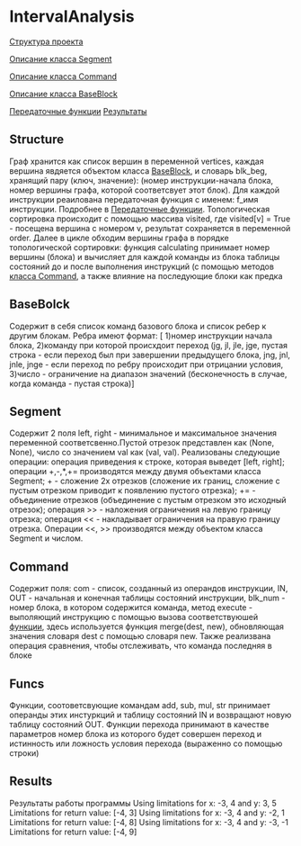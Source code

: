 # IntervalAnalysis
[Структура проекта](#structure)

[Описание класса Segment](#segment)

[Описание класса Command](#command)

[Описание класса BaseBlock](#baseblock)

[Передаточные функции](#funcs)
[Результаты](#results)
## Structure
Граф хранится как список вершин в переменной vertices, каждая вершина явдяется объектом класса [BaseBlock](#baseblock), и словарь blk_beg, хранящий пару (ключ, значение): (номер инструкции-начала блока, номер вершины графа, которой соответсвует этот блок). Для каждой инструкции реаилована передаточная функция с именем: f_имя инструкции. Подробнее в [Передаточные функции](#funcs). Топологическая сортировка происходит с помощью массива visited, где visited[v] = True - посещена вершина с номером v, результат сохраняется в переменной order. Далее в цикле обходим вершины графа в порядке топологической сортировки: функция calculating принимает номер вершины (блока) и вычисляет для каждой команды из блока таблицы состояний до и после выполнения инструкций (с помощью методов [класса Command](#command), а также влияние на последующие блоки как предка
## BaseBolck
Содержит в себя список команд базового блока и список ребер к другим блокам. Ребра имеют формат: [
1)номер инструкции начала блока,  2)команду  при которой происхдоит переход (jg, jl, jle, jge, пустая строка - если переход был при завершении предыдущего блока, jng, jnl, jnle, jnge - если переход по ребру происходит при отрицании условия,  3)число - ограничение на  диапазон значений (бесконечность в случае, когда команда - пустая строка)]
## Segment
Содержит 2 поля left, right - минимальное и максимальное значения переменной соответсвенно.Пустой отрезок представлен как (None, None), число со значением val как (val, val).
Реализованы следующие операции: операция приведения к строке, которая выведет [left, right]; операции +,-,*,+= производятся между двумя объектами класса Segment; + - сложение 2х отрезков (сложение их границ, сложение с пустым отрезком приводит к появлению пустого отрезка); += - объединение отрезков (объединение с пустым отрезком это исходный отрезок); операция >> - наложения ограничения на левую границу отрезка; операция << - накладывает ограничения на правую границу отрезка. Операции <<, >> производятся между объектом класса Segment и числом.
## Command
Содержит поля: com - список, созданный из операндов инструкции, IN, OUT - начальная и конечная таблицы состояний инструкции, blk_num - номер блока, в котором содержится команда, метод execute - выполяющий инструкцию с помощью вызова соответствуюшей [функции](#funcs), здесь используется функция merge(dest, new), обновляющая значения словаря dest с помощью словаря new. Также реализвана операция сравнения, чтобы отслеживать, что команда последняя в блоке
## Funcs
Функции, соотоветсвующие командам add, sub, mul, str принимает операнды этих инстуркций и таблицу состояний IN и возвращают новую таблицу состояний OUT. Функции перехода принимают в качестве параметров номер блока из которого будет совершен переход и истинность или ложность условия перехода (выраженно со помощью строки)
## Results
Результаты работы программы
Using limitations for x: -3, 4 and y: 3, 5
Limitations for return value: [-4, 3]
Using limitations for x: -3, 4 and y: -2, 1
Limitations for return value: [-4, 8]
Using limitations for x: -3, 4 and y: -3, -1
Limitations for return value: [-4, 9]
